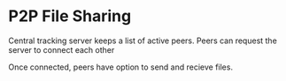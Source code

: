 # P2P File Sharing

Central tracking server keeps a list of active peers. Peers can request the server to connect each other

Once connected, peers have option to send and recieve files. 